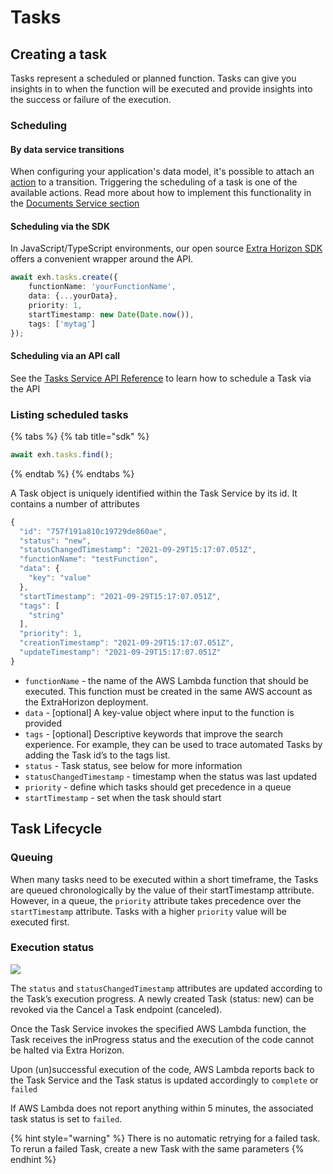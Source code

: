 # Tasks

## Creating a task

Tasks represent a scheduled or planned function. Tasks can give you insights in to when the function will be executed and provide insights into the success or failure of the execution.

### Scheduling

#### By data service transitions

When configuring your application's data model, it's possible to attach an [action](broken-reference) to a transition. Triggering the scheduling of a task is one of the available actions. Read more about how to implement this functionality in the [Documents Service section](broken-reference)

#### Scheduling via the SDK

In JavaScript/TypeScript environments, our open source [Extra Horizon SDK ](broken-reference)offers a convenient wrapper around the API.

```typescript
await exh.tasks.create({
    functionName: 'yourFunctionName',
    data: {...yourData},
    priority: 1,
    startTimestamp: new Date(Date.now()),
    tags: ['mytag']
});
```

#### Scheduling via an API call

See the [Tasks Service API Reference](https://developers.extrahorizon.io/swagger-ui/?url=https://developers.extrahorizon.io/services/tasks-service/1.0.4/openapi.yaml) to learn how to schedule a Task via the API

### Listing scheduled tasks

{% tabs %}
{% tab title="sdk" %}
```typescript
await exh.tasks.find();
```
{% endtab %}
{% endtabs %}

A Task object is uniquely identified within the Task Service by its id. It contains a number of attributes

```javascript
{
  "id": "757f191a810c19729de860ae",
  "status": "new",
  "statusChangedTimestamp": "2021-09-29T15:17:07.051Z",
  "functionName": "testFunction",
  "data": {
    "key": "value"
  },
  "startTimestamp": "2021-09-29T15:17:07.051Z",
  "tags": [
    "string"
  ],
  "priority": 1,
  "creationTimestamp": "2021-09-29T15:17:07.051Z",
  "updateTimestamp": "2021-09-29T15:17:07.051Z"
}
```

* `functionName` - the name of the AWS Lambda function that should be executed. This function must be created in the same AWS account as the ExtraHorizon deployment.
* `data` - \[optional] A key-value object where input to the function is provided
* `tags` - \[optional] Descriptive keywords that improve the search experience. For example, they can be used to trace automated Tasks by adding the Task id’s to the tags list.
* `status` - Task status, see below for more information
* `statusChangedTimestamp` - timestamp when the status was last updated
* `priority` - define which tasks should get precedence in a queue
* `startTimestamp` - set when the task should start

## Task Lifecycle

### Queuing

When many tasks need to be executed within a short timeframe, the Tasks are queued chronologically by the value of their startTimestamp attribute. However, in a queue, the `priority` attribute takes precedence over the `startTimestamp` attribute. Tasks with a higher `priority` value will be executed first.

### Execution status

![](https://lh6.googleusercontent.com/af5KNmsUUbeSMWvMsNd27lX2m1O5sQlQq4UyIZFC6pYtUlNFJioAG6OiDVidT52T8nt1iClUDsmaDveT71ej6QkVmRQGrgkxt8CztZTOkcw0IBrACEQhEYf5jw\_wEMKNmZabTac=s0)

The `status` and `statusChangedTimestamp` attributes are updated according to the Task’s execution progress. A newly created Task (status: new) can be revoked via the Cancel a Task endpoint (canceled).

Once the Task Service invokes the specified AWS Lambda function, the Task receives the inProgress status and the execution of the code cannot be halted via Extra Horizon.

Upon (un)successful execution of the code, AWS Lambda reports back to the Task Service and the Task status is updated accordingly to `complete` or `failed`

If AWS Lambda does not report anything within 5 minutes, the associated task status is set to `failed`.

{% hint style="warning" %}
There is no automatic retrying for a failed task. To rerun a failed Task, create a new Task with the same parameters
{% endhint %}
